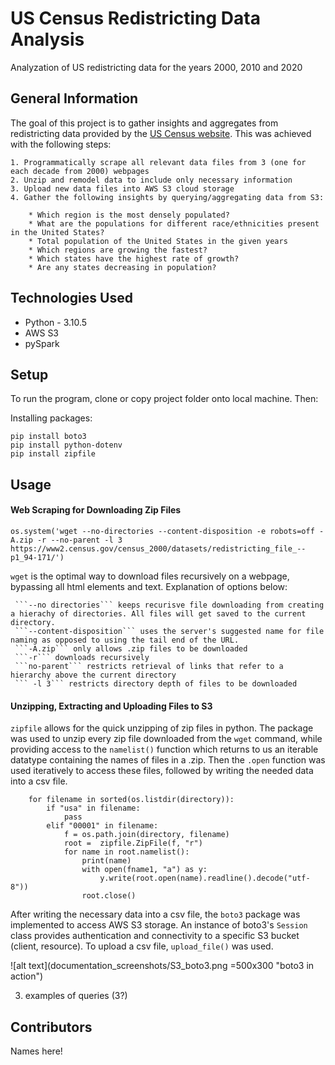 # US Census Redistricting Data Analysis 
Analyzation of US redistricting data for the years 2000, 2010 and 2020


<!-- ## Table of Contents
* [General Info](#general-information)
* [Technologies Used](#technologies-used)
* [Features](#features)
* [Screenshots](#screenshots)
* [Setup](#setup)
* [Room for Improvement](#room-for-improvement)
* [Contact](#contact) -->


## General Information
The goal of this project is to gather insights and aggregates from redistricting data provided by the [US Census website](https://www.census.gov/data.html). This was achieved with the following steps: 

    1. Programmatically scrape all relevant data files from 3 (one for each decade from 2000) webpages
    2. Unzip and remodel data to include only necessary information
    3. Upload new data files into AWS S3 cloud storage
    4. Gather the following insights by querying/aggregating data from S3:

        * Which region is the most densely populated?
        * What are the populations for different race/ethnicities present in the United States?
        * Total population of the United States in the given years
        * Which regions are growing the fastest?
        * Which states have the highest rate of growth?
        * Are any states decreasing in population?

<!-- - Why did you undertake it? -->
<!-- You don't have to answer all the questions - just the ones relevant to your project. -->


## Technologies Used
- Python - 3.10.5
- AWS S3
- pySpark


<!-- ## Screenshots
![Example screenshot](./img/screenshot.png) -->
<!-- If you have screenshots you'd like to share, include them here. -->


## Setup
<!-- What are the project requirements/dependencies? Where are they listed? A requirements.txt or a Pipfile.lock file perhaps? Where is it located?

Proceed to describe how to install / setup one's local environment / get started with the project. -->
To run the program, clone or copy project folder onto local machine. Then:

Installing packages:
```
pip install boto3
pip install python-dotenv
pip install zipfile

```

## Usage

#### Web Scraping for Downloading Zip Files
```
os.system('wget --no-directories --content-disposition -e robots=off -A.zip -r --no-parent -l 3 https://www2.census.gov/census_2000/datasets/redistricting_file_--p1_94-171/')
```
```wget``` is the optimal way to download files recursively on a webpage, bypassing all html elements and text. Explanation of options below:
    
     ```--no directories``` keeps recurisve file downloading from creating a hierachy of directories. All files will get saved to the current directory. 
     ```--content-disposition``` uses the server's suggested name for file naming as opposed to using the tail end of the URL.
     ```-A.zip``` only allows .zip files to be downloaded
     ```-r``` downloads recursively
     ```no-parent``` restricts retrieval of links that refer to a hierarchy above the current directory
     ``` -l 3``` restricts directory depth of files to be downloaded 

#### Unzipping, Extracting and Uploading Files to S3

```zipfile``` allows for the quick unzipping of zip files in python. The package was used to unzip every zip file downloaded from the ```wget``` command, while providing access to the ```namelist()``` function which returns to us an iterable datatype containing the names of files in a .zip. Then the ```.open``` function was used iteratively to access these files, followed by writing the needed data into a csv file. 

```
    for filename in sorted(os.listdir(directory)):
        if "usa" in filename:
            pass
        elif "00001" in filename:
            f = os.path.join(directory, filename)
            root =  zipfile.ZipFile(f, "r")
            for name in root.namelist():
                print(name)
                with open(fname1, "a") as y:
                    y.write(root.open(name).readline().decode("utf-8"))
                root.close()
```

After writing the necessary data into a csv file, the ```boto3``` package was implemented to access AWS S3 storage. An instance of boto3's ```Session``` class provides authentication and connectivity to a specific S3 bucket (client, resource). To upload a csv file, ```upload_file()``` was used.

![alt text](documentation_screenshots/S3_boto3.png =500x300 "boto3 in action")

3. examples of queries (3?)


<!-- ## Usage
How does one go about using it?
Provide various use cases and code examples here.

`write-your-code-here` -->


<!-- ## Project Status
Project is: _in progress_ / _complete_ / _no longer being worked on_. If you are no longer working on it, provide reasons why. -->


<!-- ## Acknowledgements
Give credit here.
- This project was inspired by...
- This project was based on [this tutorial](https://www.example.com).
- Many thanks to... -->


## Contributors
Names here!



<!-- Optional -->